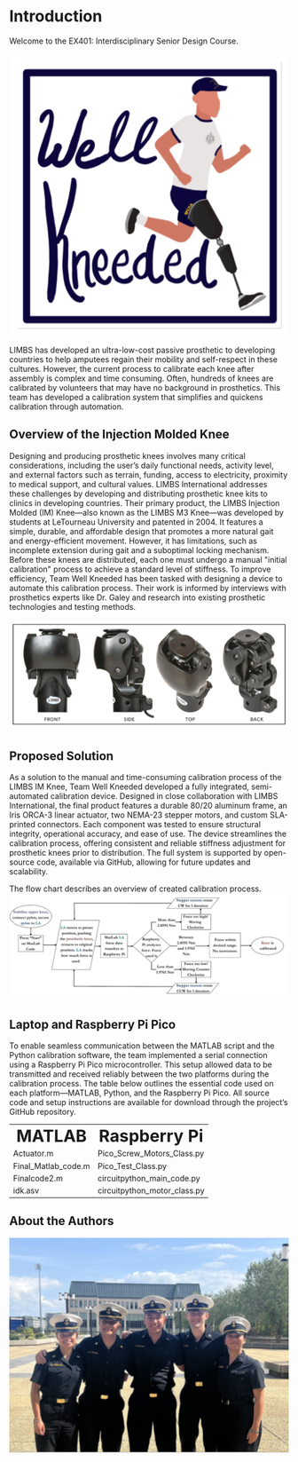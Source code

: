 # Introduction

Welcome to the EX401: Interdisciplinary Senior Design Course.

<img src="images/Well-Kneeded.png" alt="Logo" style="" />

LIMBS has developed an ultra-low-cost passive prosthetic to developing countries to help amputees regain their mobility and self-respect in these cultures. However, the current process to calibrate each knee after assembly is complex and time consuming. Often, hundreds of knees are calibrated by volunteers that may have no background in prosthetics. This team has developed a calibration system that simplifies and quickens calibration through automation.
 
 ## Overview of the Injection Molded Knee
 Designing and producing prosthetic knees involves many critical considerations, including the user’s daily functional needs, activity level, and external factors such as terrain, funding, access to electricity, proximity to medical support, and cultural values. LIMBS International addresses these challenges by developing and distributing prosthetic knee kits to clinics in developing countries. Their primary product, the LIMBS Injection Molded (IM) Knee—also known as the LIMBS M3 Knee—was developed by students at LeTourneau University and patented in 2004. It features a simple, durable, and affordable design that promotes a more natural gait and energy-efficient movement. However, it has limitations, such as incomplete extension during gait and a suboptimal locking mechanism. Before these knees are distributed, each one must undergo a manual "initial calibration" process to achieve a standard level of stiffness. To improve efficiency, Team Well Kneeded has been tasked with designing a device to automate this calibration process. Their work is informed by interviews with prosthetics experts like Dr. Galey and research into existing prosthetic technologies and testing methods.

<img src = "images/IM_Knee.png" alt="IM Knee" style = "align: center;">

## Proposed Solution
As a solution to the manual and time-consuming calibration process of the LIMBS IM Knee, Team Well Kneeded developed a fully integrated, semi-automated calibration device. Designed in close collaboration with LIMBS International, the final product features a durable 80/20 aluminum frame, an Iris ORCA-3 linear actuator, two NEMA-23 stepper motors, and custom SLA-printed connectors. Each component was tested to ensure structural integrity, operational accuracy, and ease of use. The device streamlines the calibration process, offering consistent and reliable stiffness adjustment for prosthetic knees prior to distribution. The full system is supported by open-source code, available via GitHub, allowing for future updates and scalability.

The flow chart describes an overview of created calibration process.
<img src = "images/flow_chart.png" alt="Flow Chart" style="background-color:#FAF9F6;">

## Laptop and Raspberry Pi Pico
To enable seamless communication between the MATLAB script and the Python calibration software, the team implemented a serial connection using a Raspberry Pi Pico microcontroller. This setup allowed data to be transmitted and received reliably between the two platforms during the calibration process. The table below outlines the essential code used on each platform—MATLAB, Python, and the Raspberry Pi Pico. All source code and setup instructions are available for download through the project’s GitHub repository.

<table border="0">
 <td style="text-align: center;">
      <b style="font-size:30px">MATLAB</b><br />
    </td>
    <td style="text-align: center;">
      <b style="font-size:30px">Raspberry Pi</b><br />
    </td>
 <tr>
    <td> Actuator.m</td>
    <td> Pico_Screw_Motors_Class.py</td>
 </tr>
  <tr>
    <td> Final_Matlab_code.m</td>
    <td> Pico_Test_Class.py</td>
 </tr>
  <tr>
    <td> Finalcode2.m</td>
    <td> circuitpython_main_code.py</td>
 </tr>
  <tr>
    <td> idk.asv</td>
    <td> circuitpython_motor_class.py</td>
 </tr>

</table>



## About the Authors
<div style="text-align: center;">
  <img src="images/group_photo.png" alt="Group Photo" style="max-width: 100%; height: auto;" />
</div>

#